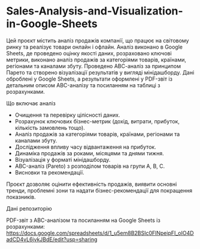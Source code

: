 # Sales-Analysis-and-Visualization-in-Google-Sheets

Цей проєкт містить аналіз продажів компанії, що працює на світовому ринку та реалізує товари онлайн і офлайн. Аналіз виконано в Google Sheets, де проведено оцінку якості даних, розраховано ключові метрики, виконано аналіз продажів за категоріями товарів, країнами, регіонами та каналами збуту. Проведено АВС-аналіз за принципом Парето та створено візуалізації результатів у вигляді мінідашборду. Дані оброблені у Google Sheets, а результати оформлені у PDF-звіт із детальним описом ABC-аналізу та посиланням на таблиці з розрахунками.

Що включає аналіз

- Очищення та перевірку цілісності даних.
- Розрахунок ключових бізнес-метрик (дохід, витрати, прибуток, кількість замовлень тощо).
- Аналіз продажів за категоріями товарів, країнами, регіонами та каналами збуту.
- Дослідження впливу часу відвантаження на прибуток.
- Динаміка продажів за роками, місяцями та днями тижня.
- Візуалізація у форматі мінідашборду.
- ABC-аналіз (Pareto) з розподілом товарів на групи A, B, C.
- Висновки та рекомендації.

Проєкт дозволяє оцінити ефективність продажів, виявити основні тренди, проблемні зони та надати бізнес-рекомендації для покращення показників.

Дані репозиторію

PDF-звіт з ABC-аналізом та посиланням на Google Sheets із розрахунками:  https://docs.google.com/spreadsheets/d/1_u5em8B2BSIc0FlNpeipFI_oIO4DadCD4vL6jvkJBdE/edit?usp=sharing





